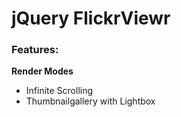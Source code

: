 jQuery FlickrViewr
==================

### Features:

**Render Modes**
* Infinite Scrolling
* Thumbnailgallery with Lightbox

